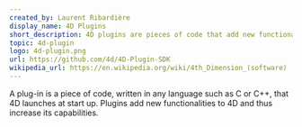 ```yaml
---
created_by: Laurent Ribardière
display_name: 4D Plugins
short_description: 4D plugins are pieces of code that add new functionalities to 4D applications.
topic: 4d-plugin
logo: 4d-plugin.png
url: https://github.com/4d/4D-Plugin-SDK
wikipedia_url: https://en.wikipedia.org/wiki/4th_Dimension_(software)
---
```


A plug-in is a piece of code, written in any language such as C or C++, that 4D launches at start up. Plugins add new functionalities to 4D and thus increase its capabilities.